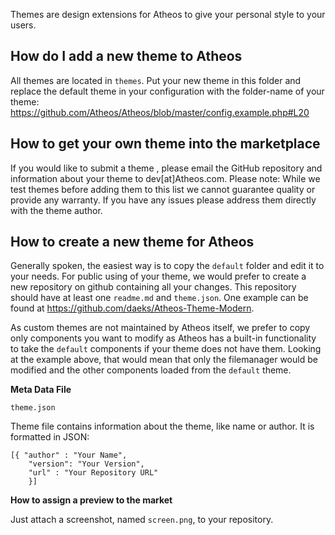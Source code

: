 Themes are design extensions for Atheos to give your personal style to your users. 

## How do I add a new theme to Atheos

All themes are located in `themes`. Put your new theme in this folder and replace the default theme in your configuration with the folder-name of your theme: https://github.com/Atheos/Atheos/blob/master/config.example.php#L20

## How to get your own theme into the marketplace

If you would like to submit a theme , please email the GitHub repository and information about your theme  to dev[at]Atheos.com. Please note: While we test themes before adding them to this list we cannot guarantee quality or provide any warranty. If you have any issues please address them directly with the theme author.

## How to create a new theme for Atheos

Generally spoken, the easiest way is to copy the `default` folder and edit it to your needs. For public using of your theme, we would prefer to create a new repository on github containing all your changes. This repository should have at least one `readme.md` and `theme.json`. One example can be found at https://github.com/daeks/Atheos-Theme-Modern. 

As custom themes are not maintained by Atheos itself, we prefer to copy only components you want to modify as Atheos has a built-in functionality to take the `default` components if your theme does not have them. Looking at the example above, that would mean that only the filemanager would be modified and the other components loaded from the `default` theme. 

**Meta Data File**

    theme.json

Theme file contains information about the theme, like name or author. It is formatted in JSON:

    [{ "author" : "Your Name",
        "version": "Your Version",
        "url" : "Your Repository URL"
        }]

**How to assign a preview to the market**

Just attach a screenshot, named ```screen.png```, to your repository.
